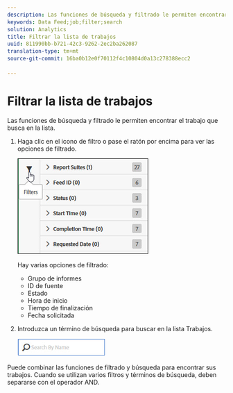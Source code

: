 ```yaml
---
description: Las funciones de búsqueda y filtrado le permiten encontrar el trabajo que busca en la lista.
keywords: Data Feed;job;filter;search
solution: Analytics
title: Filtrar la lista de trabajos
uuid: 811990bb-b721-42c3-9262-2ec2ba262087
translation-type: tm+mt
source-git-commit: 16ba0b12e0f70112f4c10804d0a13c278388ecc2

---
```



# Filtrar la lista de trabajos

Las funciones de búsqueda y filtrado le permiten encontrar el trabajo que busca en la lista.

1. Haga clic en el icono de filtro o pase el ratón por encima para ver las opciones de filtrado.

   ![Filtro de trabajo](assets/jobs-filter.jpg)

   Hay varias opciones de filtrado:

   * Grupo de informes
   * ID de fuente
   * Estado
   * Hora de inicio
   * Tiempo de finalización
   * Fecha solicitada

1. Introduzca un término de búsqueda para buscar en la lista Trabajos.

   ![Buscar](assets/search.jpg)

Puede combinar las funciones de filtrado y búsqueda para encontrar sus trabajos. Cuando se utilizan varios filtros y términos de búsqueda, deben separarse con el operador AND.
